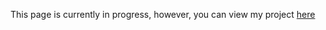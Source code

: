 This page is currently in progress, however, you can view my project [here](https://jwernethumd.github.io/custom-chess/)
